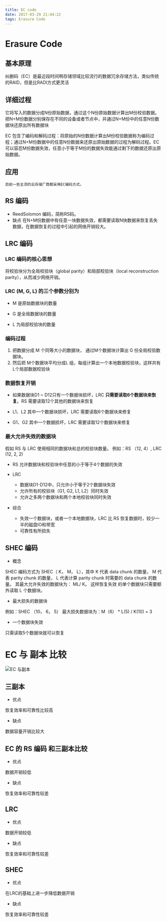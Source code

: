 ```yaml
---
title: EC code
date: 2017-03-29 21:44:22
tags: Erasure Code
---
```


# Erasure Code

## 基本原理

纠删码（EC）是最近段时间啊存储领域比较流行的数据冗余存储方法，类似传统的RAID，但是比RADI方式更灵活

## 详细过程

它将写入的数据分成N份原始数据，通过这个N份原始数据计算出M份校验数据。把N+M份数据分别保存在不同的设备或者节点中，并通过N+M份中的任意N份数据块还原出所有数据块

EC 包含了编码和解码过程：将原始的N份数据计算出M份校验数据称为编码过程；通过N+M份数据中的任意N份数据来还原出原始数据的过程为解码过程。EC 可以容忍M份数据失效，任意小于等于M份的数据失效能通过剩下的数据还原出原始数据。

## 应用

    目前一些主流的云存储厂商都采用EC编码方式。

## RS 编码

* ReedSolomon 编码，简称RS码。
* 缺点
    在N+M份数据中有任意一块数据失效，都需要读取N快数据来恢复丢失数据，在数据恢复的过程中引起的网络开销较大。

## LRC 编码

### LRC 编码的核心思想

将校验块分为全局校验块（global parity）和局部校验块（local reconstruction parity），从而减少网络开销。

### LRC (M, G, L) 的三个参数分别为

* M 是原始数据块的数量

* G 是全局数据块的数量

* L 为局部校验块的数量

### 编码过程

1. 把数据分成 M 个同等大小的数据块， 通过M个数据块计算出 G 份全局校验数据块。
1. 然后把 M个数据块平均分成L 组，每组计算出一个本地数据校验块，这样共有L个局部数据校验块

### 数据恢复开销

* 如果数据块D1 ~ D12只有一个数据块损坏，LRC **只需要读取6个数据块来恢复**。RS 需要读取12个其他的数据块来恢复

* L1、L2 其中一个数据块损坏，LRC 需要读取6个数据块来修复

* G1、G2 其中一个数据损坏，LRC 需要读取12个数据块来修复

### 最大允许失效的数据块

假如 RS 与 LRC 使用相同的数据块和总的校验块数量。
例如：RS （12, 4）, LRC (12, 2, 2)

* RS 允许数据块和校验块中任意的小于等于4个数据的失效

* LRC
  * 数据块D1-D12中，只允许小于等于2个数据块失效
  * 允许所有的校验块（G1, G2, L1, L2）同时失效
  * 允许之多两个数据块和两个本地校验块同时失效

* 综合
  * 失效一个数据块，或者一个本地数据块，LRC 比 RS 恢复数据时，较少一半的磁盘IO和带宽
  * 可靠性有所损失

## SHEC 编码

* 概念

SHEC 编码方式为 SHEC（ K， M， L），其中 K 代表 data chunk 的数量， M 代表 parity chunk 的数量， L 代表计算 parity chunk 时需要的 data chunk 的数量。 其最大允许失效的数据块为： ML/ K。 这样恢复失效 的单个数据块只需要额外读取 L 个数据块。

* 最大损失的数据块

例如：SHEC （10， 6， 5）
最大损失数据块为：M（6） * L(5) / K(10) = 3

* 一个数据块失效

只需读取5个数据块就可以恢复

# EC 与 副本 比较

![EC 与副本](http://onjwbz75c.bkt.clouddn.com/17-3-30/19164652-file_1490866635992_2773.png)

## 三副本

* 优点

恢复效率和可靠性比较高

* 缺点

数据容量开销比较大

## EC 的 RS 编码 和三副本比较

* 优点

数据开销较低

* 缺点

恢复效率和可靠性较差

## LRC

* 优点

数据开销较低

* 缺点

恢复效率和可靠性较差

## SHEC

* 优点

在LRC的基础上进一步降低数据开销

* 缺点

恢复效率和可靠性较差
